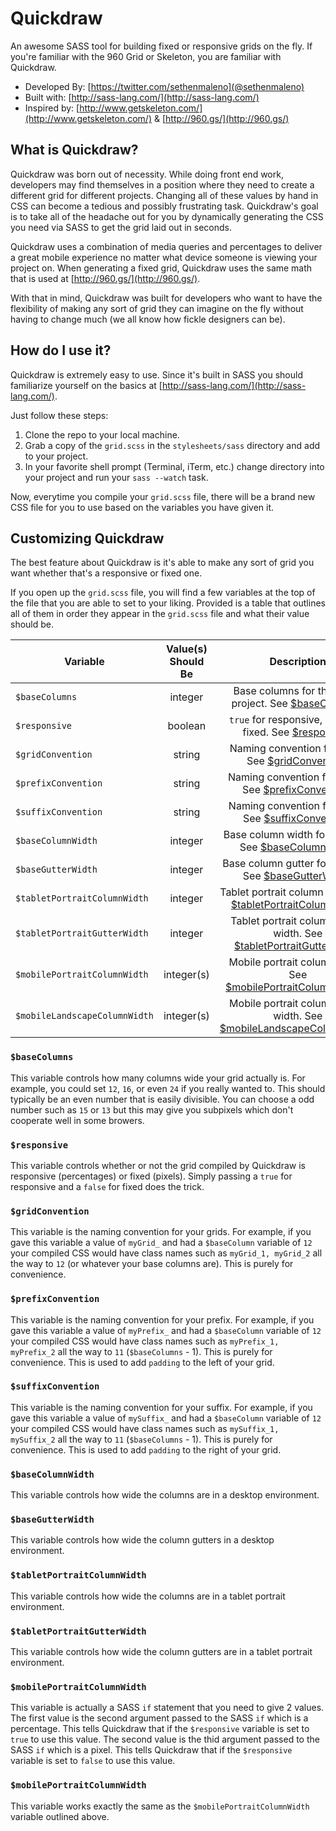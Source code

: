# Quickdraw

An awesome SASS tool for building fixed or responsive grids on the fly.  If you're
familiar with the 960 Grid or Skeleton, you are familiar with Quickdraw.

* Developed By: [https://twitter.com/sethenmaleno](@sethenmaleno)
* Built with: [http://sass-lang.com/](http://sass-lang.com/)
* Inspired by: [http://www.getskeleton.com/](http://www.getskeleton.com/) & [http://960.gs/](http://960.gs/)

## What is Quickdraw?

Quickdraw was born out of necessity.  While doing front end work, developers may find themselves
in a position where they need to create a different grid for different projects.  Changing all of 
these values by hand in CSS can become a tedious and possibly frustrating task.
Quickdraw's goal is to take all of the headache out for you by dynamically generating
the CSS you need via SASS to get the grid laid out in seconds.

Quickdraw uses a combination of media queries and percentages to deliver a great mobile experience
no matter what device someone is viewing your project on.  When generating a fixed grid, Quickdraw
uses the same math that is used at [http://960.gs/](http://960.gs/).

With that in mind, Quickdraw was built for developers who want to have the flexibility of 
making any sort of grid they can imagine on the fly without having to change much (we all know how
fickle designers can be).

## How do I use it?

Quickdraw is extremely easy to use.  Since it's built in SASS you should familiarize yourself
on the basics at [http://sass-lang.com/](http://sass-lang.com/).

Just follow these steps:

1.  Clone the repo to your local machine.
2.  Grab a copy of the `grid.scss` in the `stylesheets/sass` directory and add to your project.
3.  In your favorite shell prompt (Terminal, iTerm, etc.) change directory into your project
	and run your `sass --watch` task.  

Now, everytime you compile your `grid.scss` file, there will be a brand new CSS file for you to use based on
the variables you have given it.

## Customizing Quickdraw

The best feature about Quickdraw is it's able to make any sort of grid you want whether that's a 
responsive or fixed one.

If you open up the `grid.scss` file, you will find a few variables at the top of the file
that you are able to set to your liking.  Provided is a table that outlines all of them in order
they appear in the `grid.scss` file and what their value should be.

| Variable                      | Value(s) Should Be    | Description                                                                                              |
| ----------------------------- |:---------------------:|:--------------------------------------------------------------------------------------------------------:|
| `$baseColumns`                | integer               | Base columns for the entire project.  See [$baseColumns](#basecolumns).
| `$responsive`                 | boolean               | `true` for responsive, `false` for fixed.  See [$responsive](#responsive).
| `$gridConvention`             | string                | Naming convention for grids.  See [$gridConvention](#gridconvention).
| `$prefixConvention`           | string                | Naming convention for prefix.  See [$prefixConvention](#prefixconvention).
| `$suffixConvention`           | string                | Naming convention for suffix.  See [$suffixConvention](#suffixconvention).
| `$baseColumnWidth`            | integer               | Base column width for desktop.  See [$baseColumnWidth](#basecolumnwidth).
| `$baseGutterWidth`            | integer               | Base column gutter for desktop.  See [$baseGutterWidth](#basegutterwidth).
| `$tabletPortraitColumnWidth`  | integer               | Tablet portrait column width.  See [$tabletPortraitColumnWidth](#tabletportraitcolumnwidth).
| `$tabletPortraitGutterWidth`  | integer               | Tablet portrait column gutter width.  See [$tabletPortraitGutterWidth](#tabletportraitgutterwidth).
| `$mobilePortraitColumnWidth`  | integer(s)            | Mobile portrait column width.  See [$mobilePortraitColumnWidthh](#mobileportraitcolumnwidth).
| `$mobileLandscapeColumnWidth` | integer(s)            | Mobile portrait column gutter width.  See [$mobileLandscapeColumnWidth](#mobilelandscapecolumnwidth).


### `$baseColumns`<a id="basecolumns" /><a/>
This variable controls how many columns wide your grid actually is.  For example, you could set `12`, `16`, or even `24` if you really wanted to.  This should typically be
an even number that is easily divisible.  You can choose a odd number such as `15` or `13` but this may give you subpixels which don't cooperate well in some browers.

### `$responsive`<a id="responsive" /><a/>
This variable controls whether or not the grid compiled by Quickdraw is responsive (percentages) or fixed (pixels).  Simply passing a `true` for responsive and a `false` for fixed
does the trick.

### `$gridConvention`<a id="gridconvention" /><a/>
This variable is the naming convention for your grids.  For example, if you gave this variable a value of `myGrid_` and had a `$baseColumn` variable of `12` your compiled CSS would
have class names such as `myGrid_1, myGrid_2` all the way to `12` (or whatever your base columns are).  This is purely for convenience.  

### `$prefixConvention`<a id="prefixconvention" /><a/>
This variable is the naming convention for your prefix.  For example, if you gave this variable a value of `myPrefix_` and had a `$baseColumn` variable of `12` your compiled CSS would have class names such as `myPrefix_1, myPrefix_2` all the way to `11` (`$baseColumns` - 1).  This is purely for convenience.  This is used to add `padding` to the left of your grid.

### `$suffixConvention`<a id="suffixconvention" /><a/>
This variable is the naming convention for your suffix.  For example, if you gave this variable a value of `mySuffix_` and had a `$baseColumn` variable of `12` your compiled CSS would have class names such as `mySuffix_1, mySuffix_2` all the way to `11` (`$baseColumns` - 1).  This is purely for convenience.  This is used to add `padding` to the right of your grid.

### `$baseColumnWidth`<a id="basecolumnWidth" /><a/>
This variable controls how wide the columns are in a desktop environment. 

### `$baseGutterWidth`<a id="basegutterWidth" /><a/>
This variable controls how wide the column gutters in a desktop environment. 

### `$tabletPortraitColumnWidth`<a id="tabletportraitcolumnwidth" /><a/>
This variable controls how wide the columns are in a tablet portrait environment.

### `$tabletPortraitGutterWidth`<a id="tabletportraitgutterwidth" /><a/>
This variable controls how wide the column gutters are in a tablet portrait environment.

### `$mobilePortraitColumnWidth`<a id="mobileportraitcolumnwidth" /><a/>
This variable is actually a SASS `if` statement that you need to give 2 values.  The first value is the second argument passed to the SASS `if` which is a percentage.  This tells
Quickdraw that if the `$responsive` variable is set to `true` to use this value.  The second value is the thid argument passed to the SASS `if` which is a pixel.  This tells
Quickdraw that if the `$responsive` variable is set to `false` to use this value. 

### `$mobilePortraitColumnWidth`<a id="mobilelandscapecolumnwidth" /><a/>
This variable works exactly the same as the `$mobilePortraitColumnWidth` variable outlined above.
